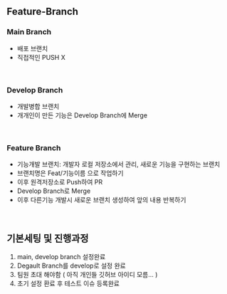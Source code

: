 ## Feature-Branch
### Main Branch
* 배포 브랜치
* 직접적인 PUSH X

<br />

### Develop Branch
* 개발병합 브랜치
* 개개인이 만든 기능은 Develop Branch에 Merge

<br />

### Feature Branch
* 기능개발 브랜치: 개발자 로컬 저장소에서 관리, 새로운 기능을 구현하는 브랜치
* 브랜치명은 Feat/기능이름 으로 작업하기
* 이후 원격저장소로 Push하여 PR
* Develop Branch로 Merge
* 이후 다른기능 개발시 새로운 브랜치 생성하여 앞의 내용 반복하기

<br />

## 기본세팅 및 진행과정
1. main, develop branch 설정완료
2. Degault Branch를 develop로 설정 완료
3. 팀원 초대 해야함 ( 아직 개인들 깃허브 아이디 모름... )
4. 초기 설정 환료 후 테스트 이슈 등록완료

<br />